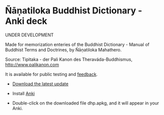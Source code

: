 # Ñāṇatiloka Buddhist Dictionary - Anki deck

UNDER DEVELOPMENT

Made for memorization enteries of the Buddhist Dictionary - Manual of Buddhist Terms and Doctrines, 
by Ñāṇatiloka Mahathero.

Source: Tipitaka - der Pali Kanon des Theraváda-Buddhismus, http://www.palikanon.com

It is available for public testing and [feedback](https://docs.google.com/forms/d/e/1FAIpQLSeA7LgF9KnCGWw1_HysqKpgD4eg4Hjo3ZFG7GcL53nsIETDCw/viewform).

- [Download the latest update](https://github.com/sasanarakkha/study-tools/releases/latest/download/nanatiloka-dictionary.apkg)

- Install [Anki](https://apps.ankiweb.net/)

- Double-click on the downloaded file dhp.apkg, and it will appear in your Anki.